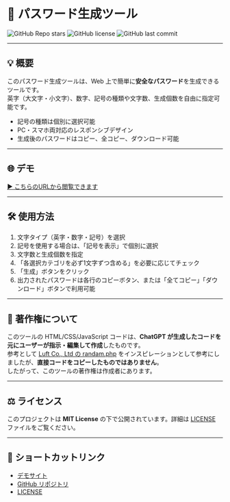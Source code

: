 # 🚀 パスワード生成ツール

![GitHub Repo stars](https://img.shields.io/github/stars/bonpurple/password-generator?style=social)
![GitHub license](https://img.shields.io/github/license/bonpurple/password-generator)
![GitHub last commit](https://img.shields.io/github/last-commit/bonpurple/password-generator)

---

## 💡 概要
このパスワード生成ツールは、Web 上で簡単に**安全なパスワード**を生成できるツールです。  
英字（大文字・小文字）、数字、記号の種類や文字数、生成個数を自由に指定可能です。

- 記号の種類は個別に選択可能
- PC・スマホ両対応のレスポンシブデザイン
- 生成後のパスワードはコピー、全コピー、ダウンロード可能

---

## 🌐 デモ
[▶️ こちらのURLから閲覧できます](https://bonpurple.github.io/password-generator/)

---

## 🛠 使用方法
1. 文字タイプ（英字・数字・記号）を選択  
2. 記号を使用する場合は、「記号を表示」で個別に選択  
3. 文字数と生成個数を指定  
4. 「各選択カテゴリを必ず1文字ずつ含める」を必要に応じてチェック  
5. 「生成」ボタンをクリック  
6. 出力されたパスワードは各行のコピーボタン、または「全てコピー」「ダウンロード」ボタンで利用可能

---

## 📄 著作権について
このツールの HTML/CSS/JavaScript コードは、**ChatGPT が生成したコードを元にユーザーが指示・編集して作成**したものです。  
参考として [Luft Co., Ltd の randam.php](https://www.luft.co.jp/cgi/randam.php) をインスピレーションとして参考にしましたが、**直接コードをコピーしたものではありません**。  
したがって、このツールの著作権は作成者にあります。

---

## ⚖️ ライセンス
このプロジェクトは **MIT License** の下で公開されています。詳細は [LICENSE](./LICENSE) ファイルをご覧ください。

---

## 🔗 ショートカットリンク
- [デモサイト](https://bonpurple.github.io/password-generator/)  
- [GitHub リポジトリ](https://github.com/bonpurple/password-generator)  
- [LICENSE](./LICENSE)
